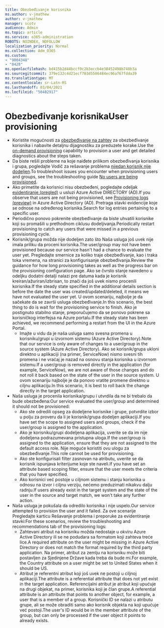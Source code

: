 ```yaml
---
title: Obezbeđivanje korisnika
ms.author: v-jmathew
author: v-jmathew
manager: scotv
audience: Admin
ms.topic: article
ms.service: o365-administration
ROBOTS: NOINDEX, NOFOLLOW
localization_priority: Normal
ms.collection: Adm_O365
ms.custom:
- "9004348"
- "8428"
ms.openlocfilehash: bd415b2d44bccf0c2b3eccb4e38452498b748b3a
ms.sourcegitcommit: 379e132c4d21ecf703d5506484ec96a767fdda39
ms.translationtype: MT
ms.contentlocale: sr-Latn-RS
ms.lasthandoff: 03/04/2021
ms.locfileid: "50482917"
---
```

# <a name="user-provisioning"></a><span data-ttu-id="b52db-102">Obezbeđivanje korisnika</span><span class="sxs-lookup"><span data-stu-id="b52db-102">User provisioning</span></span>

- <span data-ttu-id="b52db-103">Koristite mogućnosti za [obezbeđivanje na zahtev](https://docs.microsoft.com/azure/active-directory/app-provisioning/provision-on-demand) za obezbeđivanje korisnika i nabavite detaljnu dijagnostiku za preduzete korake.</span><span class="sxs-lookup"><span data-stu-id="b52db-103">Use the [on-demand provisioning](https://docs.microsoft.com/azure/active-directory/app-provisioning/provision-on-demand) capability to provision a user and get detailed diagnostics about the steps taken.</span></span>
- <span data-ttu-id="b52db-104">Da biste rešili probleme na koje naiđete prilikom obezbeđivanja korisnika i grupa, pogledajte Vodič za rešavanje problema [nijedan korisnik nije dodeljen](https://docs.microsoft.com/azure/active-directory/app-provisioning/application-provisioning-config-problem-no-users-provisioned).</span><span class="sxs-lookup"><span data-stu-id="b52db-104">To troubleshoot issues you encounter when provisioning users and groups, see the troubleshooting guide [No users are being provisioned](https://docs.microsoft.com/azure/active-directory/app-provisioning/application-provisioning-config-problem-no-users-provisioned).</span></span>
- <span data-ttu-id="b52db-105">Ako primetite da korisnici nisu obezbeđeni, pogledajte odeljak [evidentiranje (pregled)](https://docs.microsoft.com/azure/active-directory/reports-monitoring/concept-provisioning-logs) u usluzi Azure Active DIRECTORY (AD).</span><span class="sxs-lookup"><span data-stu-id="b52db-105">If you observe that users are not being provisioned, see [Provisioning logs (preview)](https://docs.microsoft.com/azure/active-directory/reports-monitoring/concept-provisioning-logs) in Azure Active Directory (AD).</span></span> <span data-ttu-id="b52db-106">Pretraga stavki evidencije koje se odnose na određenog korisnika.</span><span class="sxs-lookup"><span data-stu-id="b52db-106">Search for log entries pertaining to a specific user.</span></span>
- <span data-ttu-id="b52db-107">Periodično ponovo pokrenite obezbeđivanje da biste uhvatili korisnike koji su promašili u prethodnom ciklusu dodeljivanja.</span><span class="sxs-lookup"><span data-stu-id="b52db-107">Periodically restart provisioning to catch any users that were missed in a previous provisioning cycle.</span></span>
- <span data-ttu-id="b52db-108">Korisnik/grupa možda nije dodeljen zato što Naša usluga još uvek nije imala priliku da proceni korisnika.</span><span class="sxs-lookup"><span data-stu-id="b52db-108">The user/group may not have been provisioned because our service hasn't had a chance to evaluate the user yet.</span></span> <span data-ttu-id="b52db-109">Pregledajte smernice za koliko traje obezbeđivanje, kao i traka toka vremena, na stranici za konfigurisanje obezbeđivanja.</span><span class="sxs-lookup"><span data-stu-id="b52db-109">Review the guidance for how long provisioning takes as well as the progress bar on the provisioning configuration page.</span></span> <span data-ttu-id="b52db-110">Ako se čvrsto stanje navedeno u odeljku dodatni detalji nalazi pre datuma kada je korisnik kreiran/ažuriran/izbrisan, to znači da još uvek nismo procenili korisnika.</span><span class="sxs-lookup"><span data-stu-id="b52db-110">If the steady state specified in the additional details section is before the date the user was created/updated/deleted, it means we have not evaluated the user yet.</span></span> <span data-ttu-id="b52db-111">U ovom scenariju, najbolje je da sačekate da se završi usluga obezbeđivanje.</span><span class="sxs-lookup"><span data-stu-id="b52db-111">In this scenario, the best thing to do is wait for the provisioning service to finish.</span></span> <span data-ttu-id="b52db-112">Ako je postignuto stabilno stanje, preporučujemo da se ponovo pokrene sa korisničkog interfejsa na Azure portalu.</span><span class="sxs-lookup"><span data-stu-id="b52db-112">If the steady state has been achieved, we recommend performing a restart from the UI in the Azure Portal.</span></span>
  - <span data-ttu-id="b52db-113">Imajte u vidu da je naša usluga samo svesna promena u korisniku/grupi u izvornom sistemu (Azure Active Directory).</span><span class="sxs-lookup"><span data-stu-id="b52db-113">Note that our service is only aware of changes to a user/group in the source system (Azure Active Directory).</span></span> <span data-ttu-id="b52db-114">Ako se korisnik/grupa ukloni direktno u aplikaciji (na primer, ServiceNow) nismo svesni tih promena i ne vraćaj je nazad na osnovu stanja korisnika u izvornom sistemu.</span><span class="sxs-lookup"><span data-stu-id="b52db-114">If a user/group is removed directly in the application (for example, ServiceNow), we are not aware of those changes and do not roll it back based on the state of the user in the source system.</span></span> <span data-ttu-id="b52db-115">U ovom scenariju najbolje je da ponovo vratite promene direktno u ciljnu aplikaciju.</span><span class="sxs-lookup"><span data-stu-id="b52db-115">In this scenario, it is best to roll back the change directly in the target application.</span></span>
- <span data-ttu-id="b52db-116">Naša usluga je procenila korisnika/grupu i utvrdila da ne bi trebalo da bude obezbeđena:</span><span class="sxs-lookup"><span data-stu-id="b52db-116">Our service evaluated the user/group and determined it should not be provisioned:</span></span>
  - <span data-ttu-id="b52db-117">Ako ste odredili opseg za dodeljene korisnike i grupe, potvrdite izbor u polju za proveru da li je korisnik/grupa dodeljen aplikaciji.</span><span class="sxs-lookup"><span data-stu-id="b52db-117">If you have set the scope to assigned users and groups, check if the user/group is assigned to the application.</span></span>
  - <span data-ttu-id="b52db-118">Ako je korisniku/grupi dodeljena aplikacija, uverite se da im nije dodeljena podrazumevana pristupna uloga.</span><span class="sxs-lookup"><span data-stu-id="b52db-118">If the user/group is assigned to the application, ensure that they are not assigned to the default access role.</span></span> <span data-ttu-id="b52db-119">Nije moguće koristiti ovu ulogu za obezbeđivanje.</span><span class="sxs-lookup"><span data-stu-id="b52db-119">This role cannot be used for provisioning.</span></span>
  - <span data-ttu-id="b52db-120">Ako ste konfigurisali filter zasnovan na atributu, uverite se da korisnik ispunjava kriterijume koje ste naveli.</span><span class="sxs-lookup"><span data-stu-id="b52db-120">If you have set an attribute based scoping filter, ensure that the user meets the criteria that you have specified.</span></span>
  - <span data-ttu-id="b52db-121">Ako korisnici već postoje u ciljnom sistemu i stanju korisnika u odnosu na izvor i ciljnu verziju, nećemo preduzimati nikakvu dalju radnju.</span><span class="sxs-lookup"><span data-stu-id="b52db-121">If users already exist in the target system and the state of the user in the source and target match, we won't take any further action.</span></span>
- <span data-ttu-id="b52db-122">Naša usluga je pokušala da odredilo korisnika i nije uspelo.</span><span class="sxs-lookup"><span data-stu-id="b52db-122">Our service attempted to provision the user and it failed.</span></span> <span data-ttu-id="b52db-123">Za ove scenarije Pregledajte karticu Rešavanje problema i preporuke za evidentiranje stavki:</span><span class="sxs-lookup"><span data-stu-id="b52db-123">For these scenarios, review the troubleshooting and recommendations tab of the provisioning logs:</span></span>
  - <span data-ttu-id="b52db-124">Zahtevani atribut na korisniku možda nedostaje u okviru Azure Active Directory ili se ne podudara sa formatom koji zahteva treće lice.</span><span class="sxs-lookup"><span data-stu-id="b52db-124">A required attribute on the user might be missing in Azure Active Directory or does not match the format required by the third party application.</span></span> <span data-ttu-id="b52db-125">Na primer, atribut za zemlju na korisniku može biti postavljen za Sjedinjene Države kada treba da bude mi.</span><span class="sxs-lookup"><span data-stu-id="b52db-125">For example, the Country attribute on a user might be set to United States when it should be US.</span></span>
  - <span data-ttu-id="b52db-126">Atribut je referentni atribut koji još uvek ne postoji u ciljnoj aplikaciji.</span><span class="sxs-lookup"><span data-stu-id="b52db-126">The attribute is a referential attribute that does not yet exist in the target application.</span></span> <span data-ttu-id="b52db-127">Referencijalni atribut je atribut koji upućuje na drugi objekat, na primer, korisnika koji je član grupe.</span><span class="sxs-lookup"><span data-stu-id="b52db-127">A referential attribute is an attribute that points to another object, for example, a user that is a member of a group.</span></span> <span data-ttu-id="b52db-128">Korisnički ID se nalazi u atributu grupe, ali se može obraditi samo ako korisnik objekta na koji upućuje već postoji.</span><span class="sxs-lookup"><span data-stu-id="b52db-128">The user's ID would be in the member attribute of the group, but can only be processed if the user object it points to already exists.</span></span>

